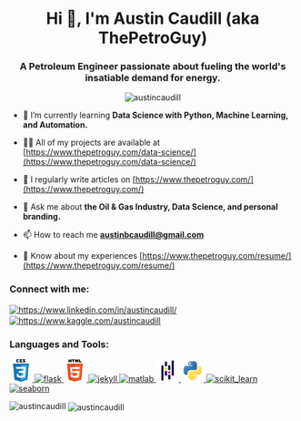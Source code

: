 <h1 align="center">Hi 👋, I'm Austin Caudill (aka ThePetroGuy)</h1>
<h3 align="center">A Petroleum Engineer passionate about fueling the world's insatiable demand for energy.</h3>

<p align="center"> <img src="https://komarev.com/ghpvc/?username=austincaudill&label=Profile%20views&color=0e75b6&style=flat" alt="austincaudill" /> </p>

- 🌱 I’m currently learning **Data Science with Python, Machine Learning, and Automation.**

- 👨‍💻 All of my projects are available at [https://www.thepetroguy.com/data-science/](https://www.thepetroguy.com/data-science/)

- 📝 I regularly write articles on [https://www.thepetroguy.com/](https://www.thepetroguy.com/)

- 💬 Ask me about **the Oil & Gas Industry, Data Science, and personal branding.**

- 📫 How to reach me **austinbcaudill@gmail.com**

- 📄 Know about my experiences [https://www.thepetroguy.com/resume/](https://www.thepetroguy.com/resume/)

<h3 align="left">Connect with me:</h3>
<p align="left">
<a href="https://linkedin.com/in/https://www.linkedin.com/in/austincaudill/" target="blank"><img align="center" src="https://raw.githubusercontent.com/rahuldkjain/github-profile-readme-generator/master/src/images/icons/Social/linked-in-alt.svg" alt="https://www.linkedin.com/in/austincaudill/" height="30" width="40" /></a>
<a href="https://kaggle.com/https://www.kaggle.com/austincaudill" target="blank"><img align="center" src="https://raw.githubusercontent.com/rahuldkjain/github-profile-readme-generator/master/src/images/icons/Social/kaggle.svg" alt="https://www.kaggle.com/austincaudill" height="30" width="40" /></a>
</p>

<h3 align="left">Languages and Tools:</h3>
<p align="left"> <a href="https://www.w3schools.com/css/" target="_blank" rel="noreferrer"> <img src="https://raw.githubusercontent.com/devicons/devicon/master/icons/css3/css3-original-wordmark.svg" alt="css3" width="40" height="40"/> </a> <a href="https://flask.palletsprojects.com/" target="_blank" rel="noreferrer"> <img src="https://www.vectorlogo.zone/logos/pocoo_flask/pocoo_flask-icon.svg" alt="flask" width="40" height="40"/> </a> <a href="https://www.w3.org/html/" target="_blank" rel="noreferrer"> <img src="https://raw.githubusercontent.com/devicons/devicon/master/icons/html5/html5-original-wordmark.svg" alt="html5" width="40" height="40"/> </a> <a href="https://jekyllrb.com/" target="_blank" rel="noreferrer"> <img src="https://www.vectorlogo.zone/logos/jekyllrb/jekyllrb-icon.svg" alt="jekyll" width="40" height="40"/> </a> <a href="https://www.mathworks.com/" target="_blank" rel="noreferrer"> <img src="https://upload.wikimedia.org/wikipedia/commons/2/21/Matlab_Logo.png" alt="matlab" width="40" height="40"/> </a> <a href="https://pandas.pydata.org/" target="_blank" rel="noreferrer"> <img src="https://raw.githubusercontent.com/devicons/devicon/2ae2a900d2f041da66e950e4d48052658d850630/icons/pandas/pandas-original.svg" alt="pandas" width="40" height="40"/> </a> <a href="https://www.python.org" target="_blank" rel="noreferrer"> <img src="https://raw.githubusercontent.com/devicons/devicon/master/icons/python/python-original.svg" alt="python" width="40" height="40"/> </a> <a href="https://scikit-learn.org/" target="_blank" rel="noreferrer"> <img src="https://upload.wikimedia.org/wikipedia/commons/0/05/Scikit_learn_logo_small.svg" alt="scikit_learn" width="40" height="40"/> </a> <a href="https://seaborn.pydata.org/" target="_blank" rel="noreferrer"> <img src="https://seaborn.pydata.org/_images/logo-mark-lightbg.svg" alt="seaborn" width="40" height="40"/> </a> </p>

<p><img align="left" src="https://github-readme-stats.vercel.app/api/top-langs?username=austincaudill&show_icons=true&locale=en&layout=compact" alt="austincaudill" /></p>

<p>&nbsp;<img align="center" src="https://github-readme-stats.vercel.app/api?username=austincaudill&show_icons=true&locale=en" alt="austincaudill" /></p>
